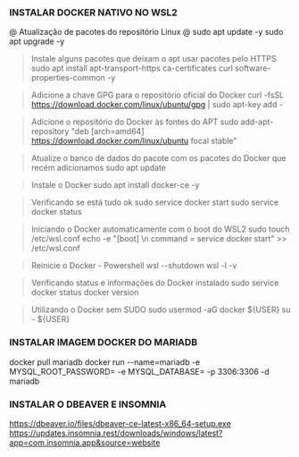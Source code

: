 ### INSTALAR DOCKER NATIVO NO WSL2 ###

@ Atualização de pacotes do repositório Linux @
sudo apt update -y
sudo apt upgrade -y

> Instale alguns pacotes que deixam o apt usar pacotes pelo HTTPS
sudo apt install apt-transport-https ca-certificates curl software-properties-common -y

> Adicione a chave GPG para o repositório oficial do Docker
curl -fsSL https://download.docker.com/linux/ubuntu/gpg | sudo apt-key add -

> Adicione o repositório do Docker às fontes do APT
sudo add-apt-repository "deb [arch=amd64] https://download.docker.com/linux/ubuntu focal stable"

> Atualize o banco de dados do pacote com os pacotes do Docker que recém adicionamos
sudo apt update

> Instale o Docker
sudo apt install docker-ce -y

> Verificando se está tudo ok
sudo service docker start
sudo service docker status

> Iniciando o Docker automaticamente com o boot do WSL2
sudo touch /etc/wsl.conf
echo -e "[boot] \n command = service docker start" >> /etc/wsl.conf

> Reinicie o Docker - Powershell
wsl --shutdown
wsl -l -v

> Verificando status e informações do Docker instalado
sudo service docker status
docker version

> Utilizando o Docker sem SUDO
sudo usermod -aG docker ${USER}
su - ${USER}

### INSTALAR IMAGEM DOCKER DO MARIADB ###
docker pull mariadb
docker run --name=mariadb -e MYSQL_ROOT_PASSWORD=<SENHA ROOT> -e MYSQL_DATABASE=<BANCO> -p 3306:3306 -d mariadb

### INSTALAR O DBEAVER E INSOMNIA
https://dbeaver.io/files/dbeaver-ce-latest-x86_64-setup.exe
https://updates.insomnia.rest/downloads/windows/latest?app=com.insomnia.app&source=website
